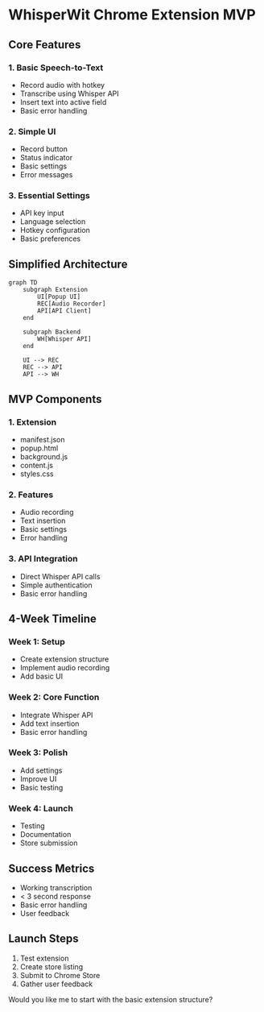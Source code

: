 # WhisperWit Chrome Extension MVP

## Core Features

### 1. Basic Speech-to-Text
- Record audio with hotkey
- Transcribe using Whisper API
- Insert text into active field
- Basic error handling

### 2. Simple UI
- Record button
- Status indicator
- Basic settings
- Error messages

### 3. Essential Settings
- API key input
- Language selection
- Hotkey configuration
- Basic preferences

## Simplified Architecture

```mermaid
graph TD
    subgraph Extension
        UI[Popup UI]
        REC[Audio Recorder]
        API[API Client]
    end

    subgraph Backend
        WH[Whisper API]
    end

    UI --> REC
    REC --> API
    API --> WH
```

## MVP Components

### 1. Extension
- manifest.json
- popup.html
- background.js
- content.js
- styles.css

### 2. Features
- Audio recording
- Text insertion
- Basic settings
- Error handling

### 3. API Integration
- Direct Whisper API calls
- Simple authentication
- Basic error handling

## 4-Week Timeline

### Week 1: Setup
- Create extension structure
- Implement audio recording
- Add basic UI

### Week 2: Core Function
- Integrate Whisper API
- Add text insertion
- Basic error handling

### Week 3: Polish
- Add settings
- Improve UI
- Basic testing

### Week 4: Launch
- Testing
- Documentation
- Store submission

## Success Metrics
- Working transcription
- < 3 second response
- Basic error handling
- User feedback

## Launch Steps
1. Test extension
2. Create store listing
3. Submit to Chrome Store
4. Gather user feedback

Would you like me to start with the basic extension structure?